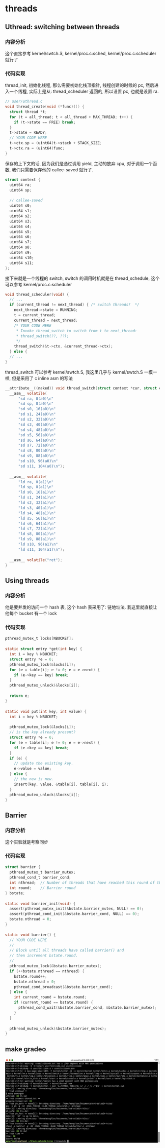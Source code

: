 # threads

## Uthread: switching between threads

### 内容分析

这个直接参考 kernel/swtch.S, kernel/proc.c:sched, kernel/proc.c:scheduler 就行了

### 代码实现

thread_init, 初始化线程, 那么需要初始化栈顶指针, 线程创建的时候的 pc, 然后进入一个线程, 实际上是从: thread_scheduler 返回的, 所以设置 pc, 也就是设置 ra.

```c
// user/uthread.c
void thread_create(void (*func)()) {
  struct thread *t;
  for (t = all_thread; t < all_thread + MAX_THREAD; t++) {
    if (t->state == FREE) break;
  }
  t->state = READY;
  // YOUR CODE HERE
  t->ctx.sp = (uint64)t->stack + STACK_SIZE;
  t->ctx.ra = (uint64)func;
}
```

保存的上下文的话, 因为我们是通过调用 yield, 主动的放弃 cpu, 对于调用一个函数, 我们只需要保存他的 callee-saved 就行了.

```c
struct context {
  uint64 ra;
  uint64 sp;

  // callee-saved
  uint64 s0;
  uint64 s1;
  uint64 s2;
  uint64 s3;
  uint64 s4;
  uint64 s5;
  uint64 s6;
  uint64 s7;
  uint64 s8;
  uint64 s9;
  uint64 s10;
  uint64 s11;
};
```

接下来就是一个线程的 switch, switch 的调用时机就是在 thread_schedule, 这个可以参考 kernel/proc.c:scheduler

```c
void thread_scheduler(void) {
  // ...
  if (current_thread != next_thread) { /* switch threads?  */
    next_thread->state = RUNNING;
    t = current_thread;
    current_thread = next_thread;
    /* YOUR CODE HERE
     * Invoke thread_switch to switch from t to next_thread:
     * thread_switch(??, ??);
     */
    thread_switch(&t->ctx, &current_thread->ctx);
  } else {
  // ...
}
```

thread_switch 可以参考 kernel/swtch.S, 我这里几乎与 kernel/swtch.S 一模一样, 但是采用了 c inline asm 的写法

```c
__attribute__((naked)) void thread_switch(struct context *cur, struct context *next) {
  __asm__ volatile(
      "sd ra, 0(a0)\n"
      "sd sp, 8(a0)\n"
      "sd s0, 16(a0)\n"
      "sd s1, 24(a0)\n"
      "sd s2, 32(a0)\n"
      "sd s3, 40(a0)\n"
      "sd s4, 48(a0)\n"
      "sd s5, 56(a0)\n"
      "sd s6, 64(a0)\n"
      "sd s7, 72(a0)\n"
      "sd s8, 80(a0)\n"
      "sd s9, 88(a0)\n"
      "sd s10, 96(a0)\n"
      "sd s11, 104(a0)\n");

  __asm__ volatile(
      "ld ra, 0(a1)\n"
      "ld sp, 8(a1)\n"
      "ld s0, 16(a1)\n"
      "ld s1, 24(a1)\n"
      "ld s2, 32(a1)\n"
      "ld s3, 40(a1)\n"
      "ld s4, 48(a1)\n"
      "ld s5, 56(a1)\n"
      "ld s6, 64(a1)\n"
      "ld s7, 72(a1)\n"
      "ld s8, 80(a1)\n"
      "ld s9, 88(a1)\n"
      "ld s10, 96(a1)\n"
      "ld s11, 104(a1)\n");

  __asm__ volatile("ret");
}
```

## Using threads

### 内容分析

他是要并发的访问一个 hash 表, 这个 hash 表采用了: 链地址法.
我这里就直接让他每个 bucket 有一个 lock

### 代码实现

```c
pthread_mutex_t locks[NBUCKET];

static struct entry *get(int key) {
  int i = key % NBUCKET;
  struct entry *e = 0;
  pthread_mutex_lock(&locks[i]);
  for (e = table[i]; e != 0; e = e->next) {
    if (e->key == key) break;
  }
  pthread_mutex_unlock(&locks[i]);

  return e;
}

static void put(int key, int value) {
  int i = key % NBUCKET;

  pthread_mutex_lock(&locks[i]);
  // is the key already present?
  struct entry *e = 0;
  for (e = table[i]; e != 0; e = e->next) {
    if (e->key == key) break;
  }
  if (e) {
    // update the existing key.
    e->value = value;
  } else {
    // the new is new.
    insert(key, value, &table[i], table[i], i);
  }
  pthread_mutex_unlock(&locks[i]);
}
```

## Barrier

### 内容分析

这个实验就是考察同步

### 代码实现

```c
struct barrier {
  pthread_mutex_t barrier_mutex;
  pthread_cond_t barrier_cond;
  int nthread;  // Number of threads that have reached this round of the barrier
  int round;    // Barrier round
} bstate;

static void barrier_init(void) {
  assert(pthread_mutex_init(&bstate.barrier_mutex, NULL) == 0);
  assert(pthread_cond_init(&bstate.barrier_cond, NULL) == 0);
  bstate.nthread = 0;
}

static void barrier() {
  // YOUR CODE HERE
  //
  // Block until all threads have called barrier() and
  // then increment bstate.round.
  //
  pthread_mutex_lock(&bstate.barrier_mutex);
  if (++bstate.nthread == nthread) {
    bstate.round++;
    bstate.nthread = 0;
    pthread_cond_broadcast(&bstate.barrier_cond);
  } else {
    int current_round = bstate.round;
    if (current_round == bstate.round) {
      pthread_cond_wait(&bstate.barrier_cond, &bstate.barrier_mutex);
    }
  }

  pthread_mutex_unlock(&bstate.barrier_mutex);
}
```

## make gradeo

![alt text](image/grade.png)
